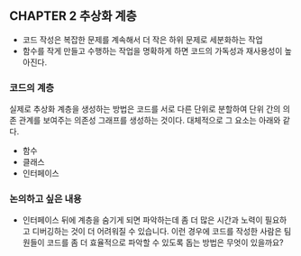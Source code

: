 ## CHAPTER 2 추상화 계층

- 코드 작성은 복잡한 문제를 계속해서 더 작은 하위 문제로 세분화하는 작업
- 함수를 작게 만들고 수행하는 작업을 명확하게 하면 코드의 가독성과 재사용성이 높아진다.

### 코드의 계층

실제로 추상화 계층을 생성하는 방법은 코드를 서로 다른 단위로 분할하여 단위 간의 의존 관계를 보여주는 의존성 그래프를 생성하는 것이다. 대체적으로 그 요소는 아래와 같다.

- 함수
- 클래스
- 인터페이스

### 논의하고 싶은 내용

- 인터페이스 뒤에 계층을 숨기게 되면 파악하는데 좀 더 많은 시간과 노력이 필요하고 디버깅하는 것이 더 어려워질 수 있습니다. 이런 경우에 코드를 작성한 사람은 팀원들이 코드를 좀 더 효율적으로 파악할 수 있도록 돕는 방법은 무엇이 있을까요?